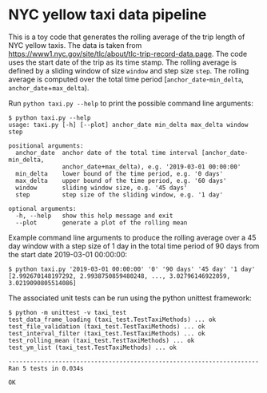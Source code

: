 # NYC yellow taxi data pipeline
This is a toy code that generates the rolling average of the trip length of NYC yellow taxis. The data is taken from https://www1.nyc.gov/site/tlc/about/tlc-trip-record-data.page. The code uses the start date of the trip as its time stamp. The rolling average is defined by a sliding window of size `window` and step size `step`. The rolling average is computed over the total time period [`anchor_date`-`min_delta`, `anchor_date`+`max_delta`).

Run `python taxi.py --help` to print the possible command line arguments:
```
$ python taxi.py --help
usage: taxi.py [-h] [--plot] anchor_date min_delta max_delta window step

positional arguments:
  anchor_date  anchor date of the total time interval [anchor_date-min_delta,
               anchor_date+max_delta), e.g. '2019-03-01 00:00:00'
  min_delta    lower bound of the time period, e.g. '0 days'
  max_delta    upper bound of the time period, e.g. '60 days'
  window       sliding window size, e.g. '45 days'
  step         step size of the sliding window, e.g. '1 day'

optional arguments:
  -h, --help   show this help message and exit
  --plot       generate a plot of the rolling mean
```
Example command line arguments to produce the rolling average over a 45 day window with a step size of 1 day in the total time period of 90 days from the start date 2019-03-01 00:00:00:
```
$ python taxi.py '2019-03-01 00:00:00' '0' '90 days' '45 day' '1 day'
[2.992670148197292, 2.9938750859480248, ..., 3.02796146922059, 3.0219090805514086]
```
The associated unit tests can be run using the python unittest framework:
```
$ python -m unittest -v taxi_test
test_data_frame_loading (taxi_test.TestTaxiMethods) ... ok
test_file_validation (taxi_test.TestTaxiMethods) ... ok
test_interval_filter (taxi_test.TestTaxiMethods) ... ok
test_rolling_mean (taxi_test.TestTaxiMethods) ... ok
test_ym_list (taxi_test.TestTaxiMethods) ... ok

----------------------------------------------------------------------
Ran 5 tests in 0.034s

OK
```
